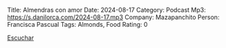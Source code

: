 Title: Almendras con amor
Date: 2024-08-17
Category: Podcast
Mp3: https://s.danilorca.com/2024-08-17.mp3
Company: Mazapanchito
Person: Francisca Pascual
Tags: Almonds, Food
Rating: 0

<a href="https://s.danilorca.com/2024-08-17.mp3" type="audio/mpeg">
Escuchar
</a>
